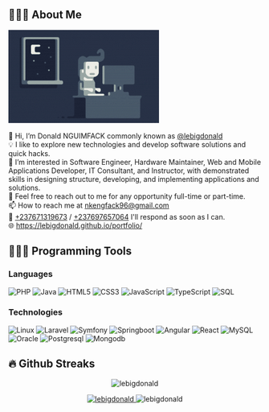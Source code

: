 ## 👨🏻‍💻 About Me

<img src="https://raw.githubusercontent.com/AVS1508/AVS1508/master/assets/Night-Coding.gif" alt="lebigdonald" />

👋 Hi, I’m Donald NGUIMFACK commonly known as <a href="https://github.com/lebigdonald">@lebigdonald</a><br>
💡 I like to explore new technologies and develop software solutions and quick hacks.<br>
👀 I’m interested in Software Engineer, Hardware Maintainer, Web and Mobile Applications Developer, IT Consultant, and
Instructor, with demonstrated skills in designing structure, developing, and implementing applications and
solutions.<br>
💬 Feel free to reach out to me for any opportunity full-time or part-time.<br>
📫 How to reach me at <a href="mailto:nkengfack96@gmail.com">nkengfack96@gmail.com</a><br>
📱   <a href="tel:+237671319673">+237671319673</a> / <a href="tel:+237697657064">+237697657064</a> I'll respond as soon
as I can.<br>
🌐   https://lebigdonald.github.io/portfolio/

## 👨🏻‍💻 Programming Tools

### Languages

![PHP](https://img.shields.io/badge/-PHP-000?&logo=PHP)
![Java](https://img.shields.io/badge/-Java-000?&logo=Java&logoColor=007396)
![HTML5](https://img.shields.io/badge/-HTML5-000?&logo=HTML5)
![CSS3](https://img.shields.io/badge/-CSS3-000?&logo=CSS3)
![JavaScript](https://img.shields.io/badge/-JS6-000?&logo=JavaScript)
![TypeScript](https://img.shields.io/badge/-TypeScript-000?&logo=TypeScript)
![SQL](https://img.shields.io/badge/-SQL-000?&logo=MySQL)

### Technologies

![Linux](https://img.shields.io/badge/-Linux-000?&logo=Linux)
![Laravel](https://img.shields.io/badge/-Laravel-000?&logo=Laravel)
![Symfony](https://img.shields.io/badge/-Symfony-000?&logo=Symfony)
![Springboot](https://img.shields.io/badge/-Springboot-000?&logo=Springboot)
![Angular](https://img.shields.io/badge/-Angular-000?&logo=Angular)
![React](https://img.shields.io/badge/-React-000?&logo=React)
![MySQL](https://img.shields.io/badge/-MySQL-000?&logo=MySQL)
![Oracle](https://img.shields.io/badge/-Oracle-000?&logo=Oracle)
![Postgresql](https://img.shields.io/badge/-Postgresql-000?&logo=Postgresql)
![Mongodb](https://img.shields.io/badge/-Mongodb-000?&logo=Mongodb)

## 🔥 Github Streaks

<p align="center">
    <img src="https://github-readme-stats.vercel.app/api/top-langs/?username=lebigdonald&bg_color=0D1117" alt="lebigdonald" />
</p>
<p align="center">
    <a href="https://github-readme-stats.vercel.app/api?username=lebigdonald&count_private=true&show_icons=true&theme=black-ice&hide_border=true&stroke=0000&background=0D1117&ring=e05397&fire=e05397&currStreakLabel=e05397&bg_color=30,e96443,904e95&title_color=fff&text_color=fff">
      <img src="https://github-readme-stats.vercel.app/api?username=lebigdonald&bg_color=0D1117" alt="lebigdonald" />
    </a>
    <img src="https://github-readme-streak-stats.herokuapp.com/?user=lebigdonald&theme=black-ice&hide_border=true&stroke=0000&background=0D1117&ring=e05397&fire=e05397&currStreakLabel=e05397&bg_color=30,e96443,904e95&title_color=fff&text_color=fff" alt="lebigdonald" />
</p>
